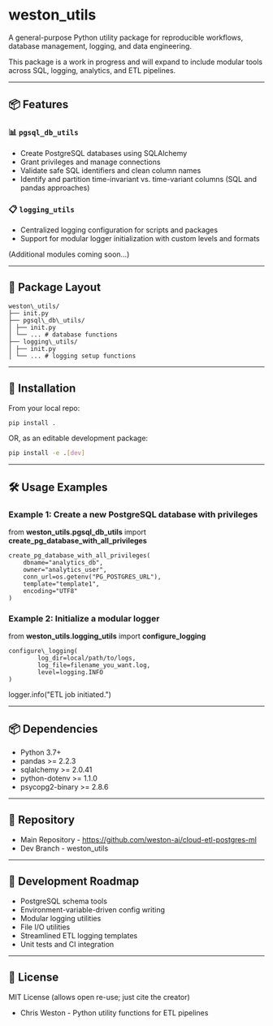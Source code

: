 # weston\_utils

A general-purpose Python utility package for reproducible workflows, database management, logging, and data engineering.

This package is a work in progress and will expand to include modular tools across SQL, logging, analytics, and ETL pipelines.

---

## 📦 Features

### 📊 `pgsql_db_utils`
- Create PostgreSQL databases using SQLAlchemy
- Grant privileges and manage connections
- Validate safe SQL identifiers and clean column names
- Identify and partition time-invariant vs. time-variant columns (SQL and pandas approaches)

### 📋 `logging_utils`
- Centralized logging configuration for scripts and packages
- Support for modular logger initialization with custom levels and formats

(Additional modules coming soon...)

---

## 📁 Package Layout

```text
weston\_utils/
├── init.py
├── pgsql\_db\_utils/
│ ├── init.py
│ └── ... # database functions
├── logging\_utils/
│ ├── init.py
│ └── ... # logging setup functions
```

---

## 🚀 Installation

From your local repo:
```bash
pip install .
```

OR, as an editable development package:
```bash
pip install -e .[dev]
```

---

## 🛠️ Usage Examples

### Example 1: Create a new PostgreSQL database with privileges

from **weston\_utils.pgsql\_db\_utils** import **create\_pg\_database\_with\_all\_privileges**

```text
create_pg_database_with_all_privileges(
    dbname="analytics_db",
    owner="analytics_user",
    conn_url=os.getenv("PG_POSTGRES_URL"),
    template="template1",
    encoding="UTF8"
)
```

### Example 2: Initialize a modular logger

from **weston\_utils.logging\_utils** import **configure\_logging**

```text
configure\_logging(
        log_dir=local/path/to/logs,
        log_file=filename_you_want.log,
        level=logging.INFO
)

```
logger.info("ETL job initiated.")

---

## 📦 Dependencies

- Python 3.7+
- pandas >= 2.2.3
- sqlalchemy >= 2.0.41
- python-dotenv >= 1.1.0
- psycopg2-binary >= 2.8.6

---

## 🔗 Repository
- Main Repository - https://github.com/weston-ai/cloud-etl-postgres-ml
- Dev Branch - weston\_utils

---

## 🧪 Development Roadmap

- PostgreSQL schema tools
- Environment-variable-driven config writing
- Modular logging utilities
- File I/O utilities
- Streamlined ETL logging templates
- Unit tests and CI integration

---

## 📄 License

MIT License (allows open re-use; just cite the creator)
- Chris Weston - Python utility functions for ETL pipelines
